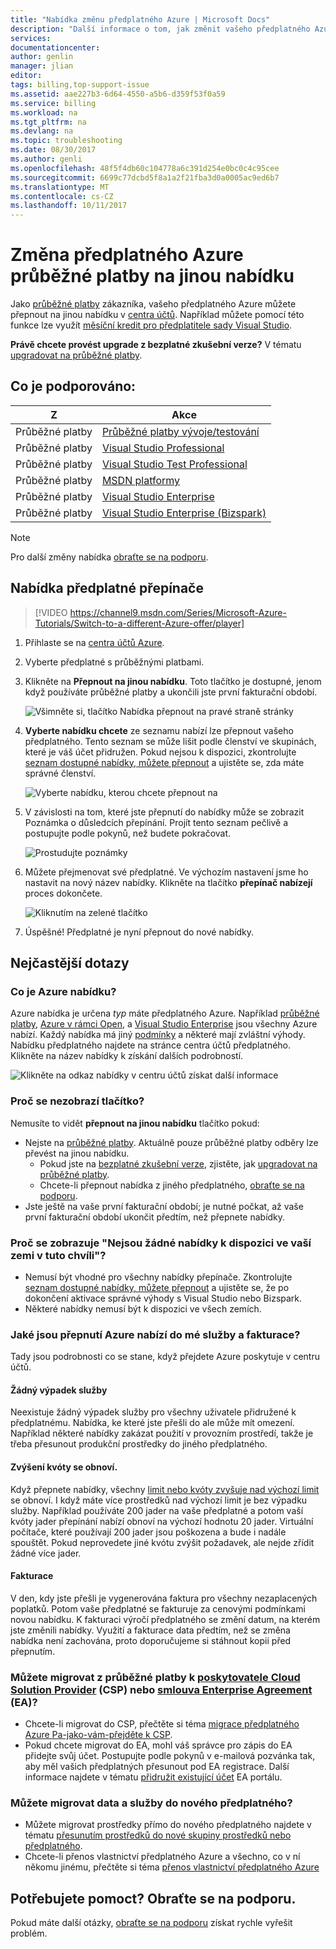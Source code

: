 ```yaml
---
title: "Nabídka změnu předplatného Azure | Microsoft Docs"
description: "Další informace o tom, jak změnit vašeho předplatného Azure a přepnout na jinou nabídku pomocí centra účtů Azure"
services: 
documentationcenter: 
author: genlin
manager: jlian
editor: 
tags: billing,top-support-issue
ms.assetid: aae227b3-6d64-4550-a5b6-d359f53f0a59
ms.service: billing
ms.workload: na
ms.tgt_pltfrm: na
ms.devlang: na
ms.topic: troubleshooting
ms.date: 08/30/2017
ms.author: genli
ms.openlocfilehash: 48f5f4db60c104778a6c391d254e0bc0c4c95cee
ms.sourcegitcommit: 6699c77dcbd5f8a1a2f21fba3d0a0005ac9ed6b7
ms.translationtype: MT
ms.contentlocale: cs-CZ
ms.lasthandoff: 10/11/2017
---
```

# <a name="change-your-azure-pay-as-you-go-subscription-to-a-different-offer"></a>Změna předplatného Azure průběžné platby na jinou nabídku

Jako [průběžné platby](https://azure.microsoft.com/offers/ms-azr-0003p/) zákazníka, vašeho předplatného Azure můžete přepnout na jinou nabídku v [centra účtů](https://account.windowsazure.com/Subscriptions). Například můžete pomocí této funkce lze využít [měsíční kredit pro předplatitele sady Visual Studio](https://azure.microsoft.com/pricing/member-offers/msdn-benefits-details/). 

**Právě chcete provést upgrade z bezplatné zkušební verze?** V tématu [upgradovat na průběžné platby](billing-upgrade-azure-subscription.md).

## <a name="whats-supported"></a>Co je podporováno:

| Z | Akce |
| --- | --- |
| Průběžné platby |[Průběžné platby vývoje/testování](https://azure.microsoft.com/offers/ms-azr-0023p/) |
| Průběžné platby |[Visual Studio Professional](https://azure.microsoft.com/offers/ms-azr-0059p/) |
| Průběžné platby |[Visual Studio Test Professional](https://azure.microsoft.com/offers/ms-azr-0060p/) |
| Průběžné platby |[MSDN platformy](https://azure.microsoft.com/offers/ms-azr-0062p/) |
| Průběžné platby |[Visual Studio Enterprise](https://azure.microsoft.com/offers/ms-azr-0063p/) |
| Průběžné platby |[Visual Studio Enterprise (Bizspark)](https://azure.microsoft.com/offers/ms-azr-0064p/) |

> [!NOTE]
> Pro další změny nabídka [obraťte se na podporu](https://portal.azure.com/?#blade/Microsoft_Azure_Support/HelpAndSupportBlade).
>
>

## <a name="switch-subscription-offer"></a>Nabídka předplatné přepínače

> [!VIDEO https://channel9.msdn.com/Series/Microsoft-Azure-Tutorials/Switch-to-a-different-Azure-offer/player]
>
>

1. Přihlaste se na [centra účtů Azure](https://account.windowsazure.com/Subscriptions).
1. Vyberte předplatné s průběžnými platbami.
1. Klikněte na **Přepnout na jinou nabídku**. Toto tlačítko je dostupné, jenom když používáte průběžné platby a ukončili jste první fakturační období.

   ![Všimněte si, tlačítko Nabídka přepnout na pravé straně stránky](./media/billing-how-to-switch-azure-offer/switchbutton.png)
1. **Vyberte nabídku chcete** ze seznamu nabízí lze přepnout vašeho předplatného. Tento seznam se může lišit podle členství ve skupinách, které je váš účet přidružen. Pokud nejsou k dispozici, zkontrolujte [seznam dostupné nabídky, můžete přepnout](#whats-supported) a ujistěte se, zda máte správné členství. 

   ![Vyberte nabídku, kterou chcete přepnout na](./media/billing-how-to-switch-azure-offer/selectoffer.png)
1. V závislosti na tom, které jste přepnutí do nabídky může se zobrazit Poznámka o důsledcích přepínání. Projít tento seznam pečlivě a postupujte podle pokynů, než budete pokračovat.

   ![Prostudujte poznámky](./media/billing-how-to-switch-azure-offer/thingstonote.png)
1. Můžete přejmenovat své předplatné. Ve výchozím nastavení jsme ho nastavit na nový název nabídky. Klikněte na tlačítko **přepínač nabízejí** proces dokončete.

   ![Kliknutím na zelené tlačítko](./media/billing-how-to-switch-azure-offer/confirmpage.png)
1. Úspěšné! Předplatné je nyní přepnout do nové nabídky.

## <a name="frequently-asked-questions"></a>Nejčastější dotazy

### <a name="what-is-an-azure-offer"></a>Co je Azure nabídku?

Azure nabídka je určena *typ* máte předplatného Azure. Například [průběžné platby](https://azure.microsoft.com/offers/ms-azr-0003p/), [Azure v rámci Open](https://azure.microsoft.com/offers/ms-azr-0111p/), a [Visual Studio Enterprise](https://azure.microsoft.com/offers/ms-azr-0063p/) jsou všechny Azure nabízí. Každý nabídka má jiný [podmínky](https://azure.microsoft.com/support/legal/offer-details/) a některé mají zvláštní výhody. Nabídku předplatného najdete na stránce centra účtů předplatného. Klikněte na název nabídky k získání dalších podrobností.

   ![Klikněte na odkaz nabídky v centru účtů získat další informace](./media/billing-how-to-switch-azure-offer/offerlink.png)

### <a name="why-dont-i-see-the-button"></a>Proč se nezobrazí tlačítko?

Nemusíte to vidět **přepnout na jinou nabídku** tlačítko pokud:

* Nejste na [průběžné platby](https://azure.microsoft.com/offers/ms-azr-0003p/). Aktuálně pouze průběžné platby odběry lze převést na jinou nabídku.
  * Pokud jste na [bezplatné zkušební verze](https://azure.microsoft.com/free/), zjistěte, jak [upgradovat na průběžné platby](billing-upgrade-azure-subscription.md).
  * Chcete-li přepnout nabídka z jiného předplatného, [obraťte se na podporu](https://portal.azure.com/?#blade/Microsoft_Azure_Support/HelpAndSupportBlade).
* Jste ještě na vaše první fakturační období; je nutné počkat, až vaše první fakturační období ukončit předtím, než přepnete nabídky.

### <a name="why-do-i-see-there-are-no-offers-available-in-your-region-or-country-at-this-time"></a>Proč se zobrazuje "Nejsou žádné nabídky k dispozici ve vaší zemi v tuto chvíli"?

* Nemusí být vhodné pro všechny nabídky přepínače. Zkontrolujte [seznam dostupné nabídky, můžete přepnout](#whats-supported) a ujistěte se, že po dokončení aktivace správné výhody s Visual Studio nebo Bizspark.
* Některé nabídky nemusí být k dispozici ve všech zemích.

### <a name="what-does-switching-azure-offers-do-to-my-service-and-billing"></a>Jaké jsou přepnutí Azure nabízí do mé služby a fakturace?

Tady jsou podrobnosti co se stane, když přejdete Azure poskytuje v centru účtů.

#### <a name="no-service-downtime"></a>Žádný výpadek služby

Neexistuje žádný výpadek služby pro všechny uživatele přidružené k předplatnému. Nabídka, ke které jste přešli do ale může mít omezení. Například některé nabídky zakázat použití v provozním prostředí, takže je třeba přesunout produkční prostředky do jiného předplatného.

#### <a name="quota-increases-are-reset"></a>Zvýšení kvóty se obnoví.

Když přepnete nabídky, všechny [limit nebo kvóty zvyšuje nad výchozí limit](../azure-supportability/resource-manager-core-quotas-request.md) se obnoví. I když máte více prostředků nad výchozí limit je bez výpadku služby. Například používáte 200 jader na vaše předplatné a potom vaší kvóty jader přepínání nabízí obnoví na výchozí hodnotu 20 jader. Virtuální počítače, které používají 200 jader jsou poškozena a bude i nadále spouštět. Pokud neprovedete jiné kvótu zvýšit požadavek, ale nejde zřídit žádné více jader.

#### <a name="billing"></a>Fakturace

V den, kdy jste přešli je vygenerována faktura pro všechny nezaplacených poplatků. Potom vaše předplatné se fakturuje za cenovými podmínkami novou nabídku. K fakturaci výročí předplatného se změní datum, na kterém jste změnili nabídky. Využití a fakturace data předtím, než se změna nabídka není zachována, proto doporučujeme si stáhnout kopii před přepnutím.

### <a name="can-i-migrate-from-pay-as-you-go-to-cloud-solution-providerhttpspartnermicrosoftcomsolutionscloud-reseller-overview-csp-or-enterprise-agreementhttpsazuremicrosoftcompricingenterprise-agreement-ea"></a>Můžete migrovat z průběžné platby k [poskytovatele Cloud Solution Provider](https://partner.microsoft.com/Solutions/cloud-reseller-overview) (CSP) nebo [smlouva Enterprise Agreement](https://azure.microsoft.com/pricing/enterprise-agreement/) (EA)?

* Chcete-li migrovat do CSP, přečtěte si téma [migrace předplatného Azure Pa-jako-vám-přejděte k CSP](https://docs.microsoft.com/en-us/azure/cloud-solution-provider/migration/migration-from-payg-to-csp).
* Pokud chcete migrovat do EA, mohl váš správce pro zápis do EA přidejte svůj účet. Postupujte podle pokynů v e-mailová pozvánka tak, aby měl vašich předplatných přesunout pod EA registrace. Další informace najdete v tématu [přidružit existující účet](https://ea.azure.com/helpdocs/associateExistingAccount) EA portálu.

### <a name="can-i-migrate-data-and-services-to-a-new-subscription"></a>Můžete migrovat data a služby do nového předplatného?

* Můžete migrovat prostředky přímo do nového předplatného najdete v tématu [přesunutím prostředků do nové skupiny prostředků nebo předplatného](../azure-resource-manager/resource-group-move-resources.md).
* Chcete-li přenos vlastnictví předplatného Azure a všechno, co v ní někomu jinému, přečtěte si téma [přenos vlastnictví předplatného Azure](billing-subscription-transfer.md)

## <a name="need-help-contact-support"></a>Potřebujete pomoct? Obraťte se na podporu.

Pokud máte další otázky, [obraťte se na podporu](https://portal.azure.com/?#blade/Microsoft_Azure_Support/HelpAndSupportBlade) získat rychle vyřešit problém.
